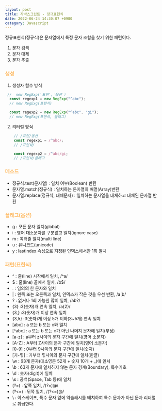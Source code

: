 ```yaml
---
layout: post
title: 자바스크립트 - 정규표현식
date: 2022-06-24 14:30:07 +0900
category: Javascript
---
```

 
정규표현식(정규식)은 문자열에서 특정 문자 조합을 찾기 위한 패턴이다.
1. 문자 검색
2. 문자 대체
3. 문자 추출




### <span style="color:#febc68;font-weight:bold">생성</span> 
1. 생성자 함수 방식
  ```javascript
   //  new RegExp('표현','옵션')
    const regexp1 = new RegExp("^abc");
    // new RegExg(표현식)

    const regexp2 = new RegExp("^abc", "gi");
    // new RegExg(표현식, 플래그)
  ```
2. 리터럴 방식
```javascript
    // /표현/옵션
    const regexp1 = /^abc/;
    // /표현식/

    const regexp2 = /^abc/gi;
    // /표현식/플래그
```
### <span style="color:#febc68;font-weight:bold">메소드</span> 
- 정규식.test(문자열) : 일치 여부(Boolean) 반환
- 문자열.match(정규식) : 일치하는 문자열의 배열(Array)반환
- 문자열.replace(정규식, 대체문자) : 일치하는 문자열을 대체하고 대체된 문자열 반환

### <span style="color:#febc68;font-weight:bold">플래그(옵션)</span> 

- g : 모든 문자 일치(global)
- i : 영어 대소문자를 구분않고 일치(ignore case)
- m : 여러줄 일치(multi line)
- u : 유니코드(unicode)
- y : lastIndex 속성으로 지정된 인덱스에서만 1회 일치


### <span style="color:#febc68;font-weight:bold">패턴(표현식)</span> 
- ^ : 줄(line) 시작에서 일치, /^a/
- $ : 줄(line) 끝에서 일치, /b$/
- . : 임의의 한 문자와 일치
- | : 왼쪽 또는 오른쪽과 일치, 인덱스가 작은 것을 우선 반환, /a|b/
- ? : 없거나 1회 가능한 많이 일치, /ab?/
- {3} :3(숫자)개 연속 일치, /a{2}/
- {3,} :3(숫자)개 이상 연속 일치
- {3,5} :3(숫자)개 이상 5개 이하(3~5개) 연속 일치 
- [abc] : a 또는 b 또는 c와 일치
- [^abc] : a 또는 b 또는 c가 아닌 나머지 문자에 일치(부정)
- [a-z] : a부터 z사이의 문자 구간에 일치(영어 소문자)
- [A-Z] : A부터 Z사이의 문자 구간에 일치(영어 소문자)
- [0-9] : 0부터 9사이의 문자 구간에 일치(숫자)
- [가-힣] : 가부터 힣사이의 문자 구간에 일치(한글)
- \w : 63개 문자(대소영문 52개 + 숫자 10개 + _)에 일치
- \b : 63개 문자에 일치하지 않는 문자 경계(Boundary), 특수기호
- \d : 숫자(digit)에 일치
- \s : 공백(Space, Tab 등)에 일치
- (?=) : 앞쪽 일치, /(?=)@/ 
- (?<=) : 뒤쪽 일치, /(?<=)@/ 
- \ : 이스케이프, 특수 문자 앞에 역슬래시를 배치하여 특수 문자가 아닌 문자 리터럴로 취급한다. 



